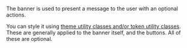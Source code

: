 The banner is used to present a message to the user with an optional actions.

You can style it using [theme utility classes and/or token utility classes](/design-system/colors).
These are generally applied to the banner itself, and the buttons. All of these are optional.
